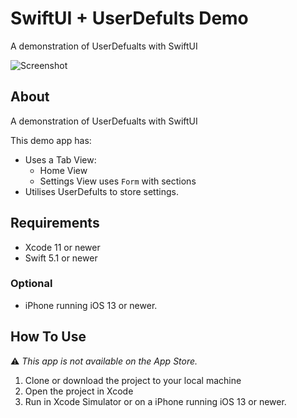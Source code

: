 # SwiftUI + UserDefults Demo
A demonstration of UserDefualts with SwiftUI

![Screenshot](https://github.com/patrickmfsd/SwiftUI-UserDefults-Demo/blob/master/screenshots.png)

## About
A demonstration of UserDefualts with SwiftUI

This demo app has:
- Uses a Tab View:
  - Home View
  - Settings View uses `Form` with sections
- Utilises UserDefults to store settings.

## Requirements

- Xcode 11 or newer
- Swift 5.1 or newer

### Optional
- iPhone running iOS 13 or newer.

## How To Use
⚠️ *This app is not available on the App Store.*

1. Clone or download the project to your local machine
2. Open the project in Xcode
3. Run in Xcode Simulator or on a iPhone running iOS 13 or newer.
